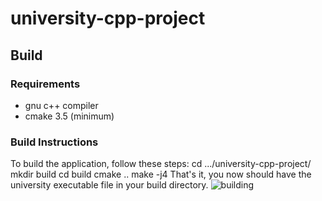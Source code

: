 # university-cpp-project

## Build
### Requirements
* gnu c++ compiler
* cmake 3.5 (minimum)
### Build Instructions
To build the application, follow these steps:
cd .../university-cpp-project/
mkdir build
cd build
cmake ..
make -j4
That's it, you now should have the university executable file in your build directory.
![building](https://image.ibb.co/ihAwiQ/Screenshot_2017_06_16_12_17_34.png)

